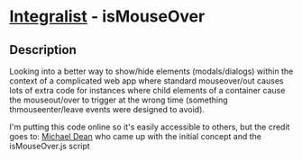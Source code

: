 [Integralist](http://www.integralist.co.uk/) - isMouseOver
================================

Description
-----------

Looking into a better way to show/hide elements (modals/dialogs) within the context of a complicated web app where standard mouseover/out causes lots of extra code for instances where child elements of a container cause the mouseout/over to trigger at the wrong time (something thmouseenter/leave events were designed to avoid).

I'm putting this code online so it's easily accessible to others, but the credit goes to: [Michael Dean](http://www.michaeld.co.uk/) who came up with the initial concept and the isMouseOver.js script